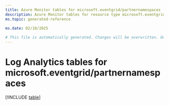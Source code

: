 ```yaml
---
title: Azure Monitor tables for microsoft.eventgrid/partnernamespaces
description: Azure Monitor tables for resource type microsoft.eventgrid/partnernamespaces
ms.topic: generated-reference
   
ms.date: 02/18/2025

# This file is automatically generated. Changes will be overwritten. Do not change this file directly.
---
```


# Log Analytics tables for microsoft.eventgrid/partnernamespaces  

[!INCLUDE [table](~/reusable-content/ce-skilling/azure/includes/azure-monitor/reference/tables/microsoft-eventgrid_partnernamespaces-include.md)]


